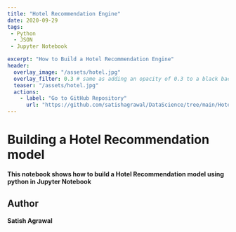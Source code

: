 ```yaml
---
title: "Hotel Recommendation Engine"
date: 2020-09-29
tags:
 - Python
  - JSON
 - Jupyter Notebook

excerpt: "How to Build a Hotel Recommendation Engine"
header:
  overlay_image: "/assets/hotel.jpg"
  overlay_filter: 0.3 # same as adding an opacity of 0.3 to a black background
  teaser: "/assets/hotel.jpg"
  actions:
    - label: "Go to GitHub Repository"
      url: "https://github.com/satishagrawal/DataScience/tree/main/Hotel%20Recommendation"
---
```


# Building a Hotel Recommendation model

**This notebook shows how to build a Hotel Recommendation model using python in Jupyter Notebook**


## Author
**Satish Agrawal**
